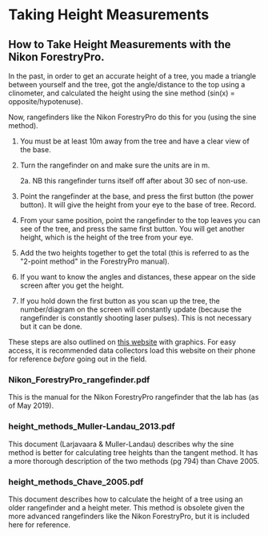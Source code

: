 # Taking Height Measurements

## How to Take Height Measurements with the Nikon ForestryPro.
In the past, in order to get an accurate height of a tree, you made a triangle between yourself and the tree, got the angle/distance to the top using a clinometer, and calculated the height using the sine method (sin(x) = opposite/hypotenuse).

Now, rangefinders like the Nikon ForestryPro do this for you (using the sine method).
1. You must be at least 10m away from the tree and have a clear view of the base.
2. Turn the rangefinder on and make sure the units are in m.

    2a. NB this rangefinder turns itself off after about 30 sec of non-use.

3. Point the rangefinder at the base, and press the first button (the power button). It will give the height from your eye to the base of tree. Record.
4. From your same position, point the rangefinder to the top leaves you can see of the tree, and press the same first button. You will get another height, which is the height of the tree from your eye.
5. Add the two heights together to get the total (this is referred to as the "2-point method" in the ForestryPro manual).
6. If you want to know the angles and distances, these appear on the side screen after you get the height.
7. If you hold down the first button as you scan up the tree, the number/diagram on the screen will constantly update (because the rangefinder is constantly shooting laser pulses). This is not necessary but it can be done.

These steps are also outlined on [this website](https://www.monumentaltrees.com/en/content/measuringheight/) with graphics. For easy access, it is recommended data collectors load this website on their phone for reference *before* going out in the field.

### Nikon_ForestryPro_rangefinder.pdf
This is the manual for the Nikon ForestryPro rangefinder that the lab has (as of May 2019).

### height_methods_Muller-Landau_2013.pdf
This document (Larjavaara & Muller-Landau) describes why the sine method is better for calculating tree heights than the tangent method. It has a more thorough description of the two methods (pg 794) than Chave 2005.

### height_methods_Chave_2005.pdf
This document describes how to calculate the height of a tree using an older rangefinder and a height meter. This method is obsolete given the more advanced rangefinders like the Nikon ForestryPro, but it is included here for reference.



